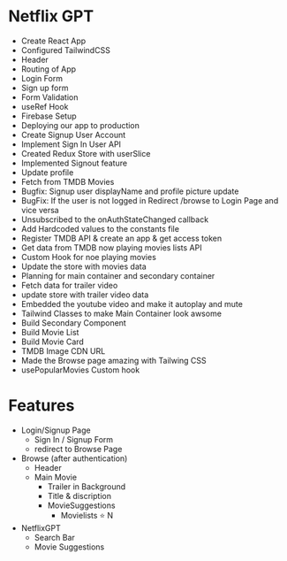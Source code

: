 # Netflix GPT

- Create React App
- Configured TailwindCSS
- Header
- Routing of App
- Login Form
- Sign up form
- Form Validation
- useRef Hook
- Firebase Setup
- Deploying our app to production
- Create Signup User Account
- Implement Sign In User API
- Created Redux Store with userSlice
- Implemented Signout feature
- Update profile
- Fetch from TMDB Movies
- Bugfix: Signup user displayName and profile picture update
- BugFix: If the user is not logged in Redirect /browse to Login Page and vice versa
- Unsubscribed to the onAuthStateChanged callback
- Add Hardcoded values to the constants file
- Register TMDB API & create an app & get access token
- Get data from TMDB now playing movies lists API
- Custom Hook for noe playing movies 
- Update the store with movies data
- Planning for main container and secondary container
- Fetch data for trailer video
- update store with trailer video data
- Embedded the youtube video and make it autoplay and mute
- Tailwind Classes to make Main Container look awsome
- Build Secondary Component
- Build Movie List
- Build Movie Card
- TMDB Image CDN URL
- Made the Browse page amazing with Tailwing CSS
- usePopularMovies Custom hook


# Features
- Login/Signup Page
    - Sign In / Signup Form
    - redirect to Browse Page
- Browse (after authentication)
    - Header
    - Main Movie
        - Trailer in Background
        - Title & discription
        - MovieSuggestions
            - Movielists ⭐ N
- NetflixGPT
    - Search Bar
    - Movie Suggestions